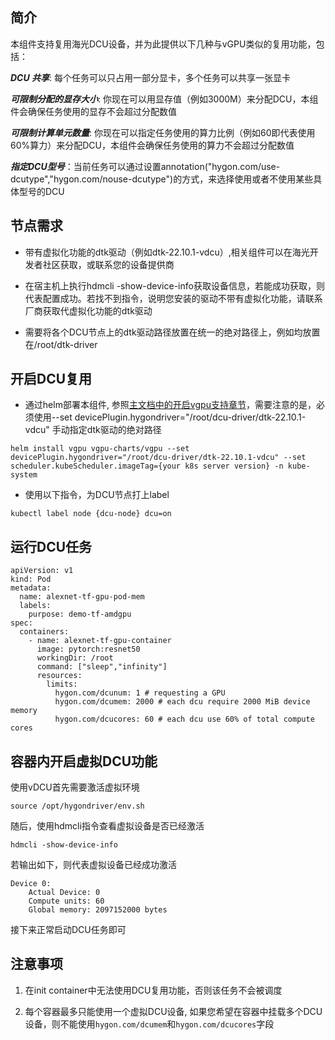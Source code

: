 ## 简介

本组件支持复用海光DCU设备，并为此提供以下几种与vGPU类似的复用功能，包括：

***DCU 共享***: 每个任务可以只占用一部分显卡，多个任务可以共享一张显卡

***可限制分配的显存大小***: 你现在可以用显存值（例如3000M）来分配DCU，本组件会确保任务使用的显存不会超过分配数值

***可限制计算单元数量***: 你现在可以指定任务使用的算力比例（例如60即代表使用60%算力）来分配DCU，本组件会确保任务使用的算力不会超过分配数值

***指定DCU型号***：当前任务可以通过设置annotation("hygon.com/use-dcutype","hygon.com/nouse-dcutype")的方式，来选择使用或者不使用某些具体型号的DCU

## 节点需求

* 带有虚拟化功能的dtk驱动（例如dtk-22.10.1-vdcu）,相关组件可以在海光开发者社区获取，或联系您的设备提供商

* 在宿主机上执行hdmcli -show-device-info获取设备信息，若能成功获取，则代表配置成功。若找不到指令，说明您安装的驱动不带有虚拟化功能，请联系厂商获取代虚拟化功能的dtk驱动

* 需要将各个DCU节点上的dtk驱动路径放置在统一的绝对路径上，例如均放置在/root/dtk-driver

## 开启DCU复用

* 通过helm部署本组件, 参照[主文档中的开启vgpu支持章节](https://github.com/4paradigm/k8s-vgpu-scheduler/blob/master/README_cn.md#kubernetes开启vgpu支持)，需要注意的是，必须使用--set devicePlugin.hygondriver="/root/dcu-driver/dtk-22.10.1-vdcu" 手动指定dtk驱动的绝对路径

```
helm install vgpu vgpu-charts/vgpu --set devicePlugin.hygondriver="/root/dcu-driver/dtk-22.10.1-vdcu" --set scheduler.kubeScheduler.imageTag={your k8s server version} -n kube-system
```

* 使用以下指令，为DCU节点打上label
```
kubectl label node {dcu-node} dcu=on
```

## 运行DCU任务

```
apiVersion: v1
kind: Pod
metadata:
  name: alexnet-tf-gpu-pod-mem
  labels:
    purpose: demo-tf-amdgpu
spec:
  containers:
    - name: alexnet-tf-gpu-container
      image: pytorch:resnet50
      workingDir: /root
      command: ["sleep","infinity"]
      resources:
        limits:
          hygon.com/dcunum: 1 # requesting a GPU
          hygon.com/dcumem: 2000 # each dcu require 2000 MiB device memory
          hygon.com/dcucores: 60 # each dcu use 60% of total compute cores

```

## 容器内开启虚拟DCU功能

使用vDCU首先需要激活虚拟环境
```
source /opt/hygondriver/env.sh
```

随后，使用hdmcli指令查看虚拟设备是否已经激活
```
hdmcli -show-device-info
```

若输出如下，则代表虚拟设备已经成功激活
```
Device 0:
	Actual Device: 0
	Compute units: 60
	Global memory: 2097152000 bytes
```

接下来正常启动DCU任务即可

## 注意事项

1. 在init container中无法使用DCU复用功能，否则该任务不会被调度

2. 每个容器最多只能使用一个虚拟DCU设备, 如果您希望在容器中挂载多个DCU设备，则不能使用`hygon.com/dcumem`和`hygon.com/dcucores`字段

